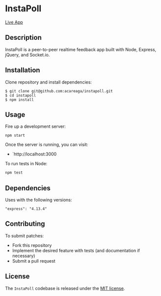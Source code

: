 # InstaPoll

[Live App](https://insta-poll.herokuapp.com)

## Description

InstaPoll is a peer-to-peer realtime feedback app built with Node, Express, jQuery, and Socket.io.

## Installation

Clone repository and install dependencies:

```
$ git clone git@github.com:acareaga/instapoll.git
$ cd instapoll
$ npm install
```

## Usage

Fire up a development server:

```
npm start
```

Once the server is running, you can visit:

* `http://localhost:3000

To run tests in Node:

```js
npm test
```
## Dependencies

Uses with the following versions:

```
"express": "4.13.4"
```

## Contributing

To submit patches:
* Fork this repository
* Implement the desired feature with tests (and documentation if necessary)
* Submit a pull request

## License

The `InstaPoll` codebase is released under the [MIT license](https://opensource.org/licenses/MIT).
